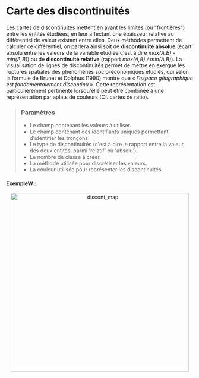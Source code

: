 # Carte des discontinuités

Les cartes de discontinuités mettent en avant les limites (ou "frontières") entre les entités étudiées, en leur affectant une épaisseur relative au différentiel de valeur existant entre elles.
Deux méthodes permettent de calculer ce différentiel, on parlera ainsi soit de **discontinuité absolue** (écart absolu entre les valeurs de la variable étudiée c'est à dire *max(A,B) - min(A,B)*) ou de **discontinuité relative** (rapport *max(A,B) / min(A,B)*).
La visualisation de lignes de discontinuités permet de mettre en exergue les ruptures spatiales des phénomènes socio-économiques étudiés, qui selon la formule de Brunet et Dolphus (1990) montre que *« l’espace géographique est fondamentalement discontinu »*. Cette représentation est particulièrement pertinente lorsqu'elle peut être combinée à une représentation par aplats de couleurs (Cf. cartes de ratio).

> ### Paramètres
> * Le champ contenant les valeurs à utiliser.
> * Le champ contenant des identifiants uniques permettant d'identifier les tronçons.
> * Le type de discontinuités (c'est à dire le rapport entre la valeur des deux entités, parmi 'relatif' ou 'absolu').
> * Le nombre de classe à créer.
> * La méthode utilisée pour discrétiser les valeurs.
> * La couleur utilisée pour représenter les discontinuités.


#### ExempleW :

<p style="text-align: center;">
<img src="img/discont.png" alt="discont_map" style="width: 480px;"/>
</p>

